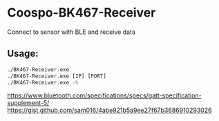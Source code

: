 # Coospo-BK467-Receiver 
Connect to sensor with BLE and receive data

## Usage:
```cmd
./BK467-Receiver.exe
./BK467-Receiver.exe [IP] [PORT]
./BK467-Receiver.exe -h
```

https://www.bluetooth.com/specifications/specs/gatt-specification-supplement-5/
https://gist.github.com/sam016/4abe921b5a9ee27f67b3686910293026
